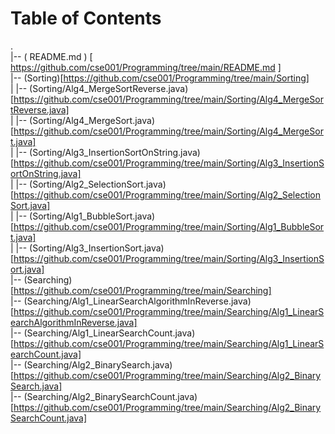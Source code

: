 # Table of Contents<br>
.<br>
|-- ( README.md ) [ https://github.com/cse001/Programming/tree/main/README.md ] <br>
|-- (Sorting)[https://github.com/cse001/Programming/tree/main/Sorting]<br>
|   |-- (Sorting/Alg4_MergeSortReverse.java)[https://github.com/cse001/Programming/tree/main/Sorting/Alg4_MergeSortReverse.java]<br>
|   |-- (Sorting/Alg4_MergeSort.java)[https://github.com/cse001/Programming/tree/main/Sorting/Alg4_MergeSort.java]<br>
|   |-- (Sorting/Alg3_InsertionSortOnString.java)[https://github.com/cse001/Programming/tree/main/Sorting/Alg3_InsertionSortOnString.java]<br>
|   |-- (Sorting/Alg2_SelectionSort.java)[https://github.com/cse001/Programming/tree/main/Sorting/Alg2_SelectionSort.java]<br>
|   |-- (Sorting/Alg1_BubbleSort.java)[https://github.com/cse001/Programming/tree/main/Sorting/Alg1_BubbleSort.java]<br>
|   |-- (Sorting/Alg3_InsertionSort.java)[https://github.com/cse001/Programming/tree/main/Sorting/Alg3_InsertionSort.java]<br>
|-- (Searching)[https://github.com/cse001/Programming/tree/main/Searching]<br>
    |-- (Searching/Alg1_LinearSearchAlgorithmInReverse.java)[https://github.com/cse001/Programming/tree/main/Searching/Alg1_LinearSearchAlgorithmInReverse.java]<br>
    |-- (Searching/Alg1_LinearSearchCount.java)[https://github.com/cse001/Programming/tree/main/Searching/Alg1_LinearSearchCount.java]<br>
    |-- (Searching/Alg2_BinarySearch.java)[https://github.com/cse001/Programming/tree/main/Searching/Alg2_BinarySearch.java]<br>
    |-- (Searching/Alg2_BinarySearchCount.java)[https://github.com/cse001/Programming/tree/main/Searching/Alg2_BinarySearchCount.java]<br>
